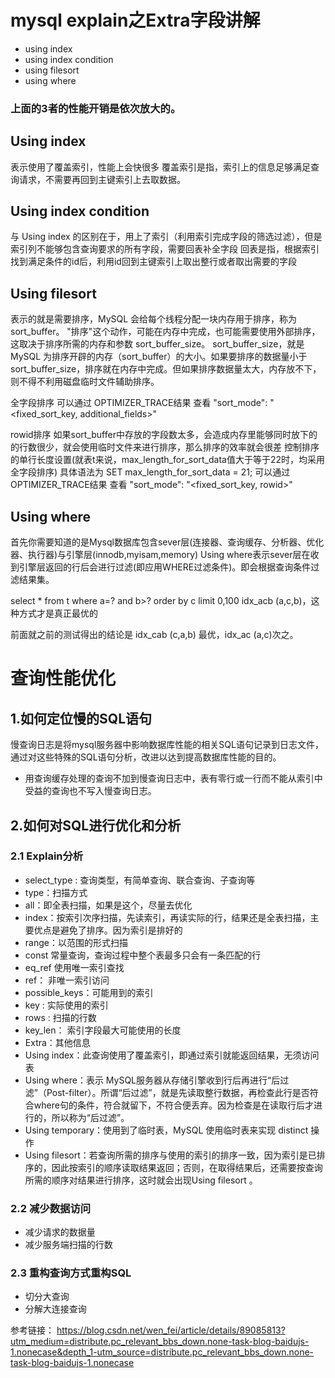 # mysql explain之Extra字段讲解

* using index
* using index condition
* using filesort
* using where

### 上面的3者的性能开销是依次放大的。

## Using index
表示使用了覆盖索引，性能上会快很多
覆盖索引是指，索引上的信息足够满足查询请求，不需要再回到主键索引上去取数据。

## Using index condition
与 Using index 的区别在于，用上了索引（利用索引完成字段的筛选过滤），但是索引列不能够包含查询要求的所有字段，需要回表补全字段
回表是指，根据索引找到满足条件的id后，利用id回到主键索引上取出整行或者取出需要的字段

## Using filesort
表示的就是需要排序，MySQL 会给每个线程分配一块内存用于排序，称为 sort_buffer。
"排序"这个动作，可能在内存中完成，也可能需要使用外部排序，这取决于排序所需的内存和参数 sort_buffer_size。
sort_buffer_size，就是 MySQL 为排序开辟的内存（sort_buffer）的大小。如果要排序的数据量小于 sort_buffer_size，排序就在内存中完成。但如果排序数据量太大，内存放不下，则不得不利用磁盘临时文件辅助排序。

全字段排序
可以通过 OPTIMIZER_TRACE结果 查看
"sort_mode": "<fixed_sort_key, additional_fields>"

rowid排序
如果sort_buffer中存放的字段数太多，会造成内存里能够同时放下的的行数很少，就会使用临时文件来进行排序，那么排序的效率就会很差
控制排序的单行长度设置(就表t来说，max_length_for_sort_data值大于等于22时，均采用全字段排序) 具体语法为 SET max_length_for_sort_data = 21;
可以通过 OPTIMIZER_TRACE结果 查看
"sort_mode": "<fixed_sort_key, rowid>"

## Using where
首先你需要知道的是Mysql数据库包含sever层(连接器、查询缓存、分析器、优化器、执行器)与引擎层(innodb,myisam,memory)
Using where表示sever层在收到引擎层返回的行后会进行过滤(即应用WHERE过滤条件)。即会根据查询条件过滤结果集。

select * from t where a=? and b>? order by c limit 0,100
idx_acb (a,c,b)，这种方式才是真正最优的

前面就之前的测试得出的结论是 idx_cab (c,a,b) 最优，idx_ac (a,c)次之。


# 查询性能优化
## 1.如何定位慢的SQL语句
慢查询日志是将mysql服务器中影响数据库性能的相关SQL语句记录到日志文件，通过对这些特殊的SQL语句分析，改进以达到提高数据库性能的目的。

* 用查询缓存处理的查询不加到慢查询日志中，表有零行或一行而不能从索引中受益的查询也不写入慢查询日志。

## 2.如何对SQL进行优化和分析
### 2.1 Explain分析

* select_type : 查询类型，有简单查询、联合查询、子查询等
* type：扫描方式
* all：即全表扫描，如果是这个，尽量去优化
* index：按索引次序扫描，先读索引，再读实际的行，结果还是全表扫描，主要优点是避免了排序。因为索引是排好的
* range：以范围的形式扫描
* const 常量查询，查询过程中整个表最多只会有一条匹配的行
* eq_ref 使用唯一索引查找
* ref： 非唯一索引访问
* possible_keys：可能用到的索引
* key : 实际使用的索引
* rows : 扫描的行数
* key_len： 索引字段最大可能使用的长度
* Extra：其他信息
* Using index：此查询使用了覆盖索引，即通过索引就能返回结果，无须访问表
* Using where：表示 MySQL服务器从存储引擎收到行后再进行“后过滤”（Post-filter）。所谓“后过滤”，就是先读取整行数据，再检查此行是否符合where句的条件，符合就留下，不符合便丢弃。因为检查是在读取行后才进行的，所以称为“后过滤”。
* Using temporary：使用到了临时表，MySQL 使用临时表来实现 distinct 操作
* Using filesort：若查询所需的排序与使用的索引的排序一致，因为索引是已排序的，因此按索引的顺序读取结果返回；否则，在取得结果后，还需要按查询所需的顺序对结果进行排序，这时就会出现Using filesort 。

### 2.2 减少数据访问
* 减少请求的数据量
* 减少服务端扫描的行数

### 2.3 重构查询方式重构SQL
* 切分大查询
* 分解大连接查询



参考链接：
https://blog.csdn.net/wen_fei/article/details/89085813?utm_medium=distribute.pc_relevant_bbs_down.none-task-blog-baidujs-1.nonecase&depth_1-utm_source=distribute.pc_relevant_bbs_down.none-task-blog-baidujs-1.nonecase


